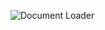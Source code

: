 ![Document Loader](https://github.com/user-attachments/assets/57c7ac51-de9d-4b76-9be1-41eaa6eb935f)
